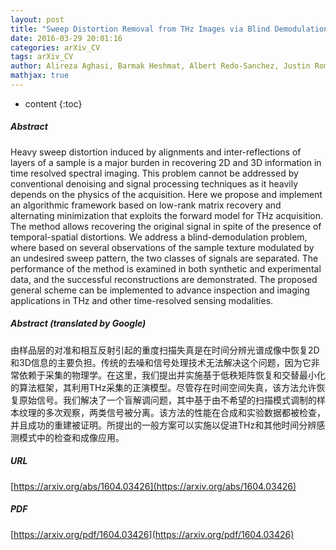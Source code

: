```yaml
---
layout: post
title: "Sweep Distortion Removal from THz Images via Blind Demodulation"
date: 2016-03-29 20:01:16
categories: arXiv_CV
tags: arXiv_CV
author: Alireza Aghasi, Barmak Heshmat, Albert Redo-Sanchez, Justin Romberg, Ramesh Raskar
mathjax: true
---
```


* content
{:toc}

##### Abstract
Heavy sweep distortion induced by alignments and inter-reflections of layers of a sample is a major burden in recovering 2D and 3D information in time resolved spectral imaging. This problem cannot be addressed by conventional denoising and signal processing techniques as it heavily depends on the physics of the acquisition. Here we propose and implement an algorithmic framework based on low-rank matrix recovery and alternating minimization that exploits the forward model for THz acquisition. The method allows recovering the original signal in spite of the presence of temporal-spatial distortions. We address a blind-demodulation problem, where based on several observations of the sample texture modulated by an undesired sweep pattern, the two classes of signals are separated. The performance of the method is examined in both synthetic and experimental data, and the successful reconstructions are demonstrated. The proposed general scheme can be implemented to advance inspection and imaging applications in THz and other time-resolved sensing modalities.

##### Abstract (translated by Google)
由样品层的对准和相互反射引起的重度扫描失真是在时间分辨光谱成像中恢复2D和3D信息的主要负担。传统的去噪和信号处理技术无法解决这个问题，因为它非常依赖于采集的物理学。在这里，我们提出并实施基于低秩矩阵恢复和交替最小化的算法框架，其利用THz采集的正演模型。尽管存在时间空间失真，该方法允许恢复原始信号。我们解决了一个盲解调问题，其中基于由不希望的扫描模式调制的样本纹理的多次观察，两类信号被分离。该方法的性能在合成和实验数据都被检查，并且成功的重建被证明。所提出的一般方案可以实施以促进THz和其他时间分辨感测模式中的检查和成像应用。

##### URL
[https://arxiv.org/abs/1604.03426](https://arxiv.org/abs/1604.03426)

##### PDF
[https://arxiv.org/pdf/1604.03426](https://arxiv.org/pdf/1604.03426)

